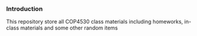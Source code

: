 ### Introduction
This repository store all COP4530 class materials including homeworks, in-class materials and some other random items